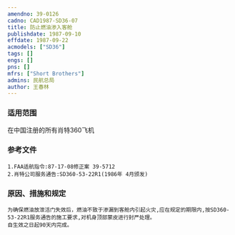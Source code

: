 ```yaml
---
amendno: 39-0126  
cadno: CAD1987-SD36-07  
title: 防止燃油渗入客舱  
publishdate: 1987-09-10  
effdate: 1987-09-22  
acmodels: ["SD36"]  
tags: []  
engs: []  
pns: []  
mfrs: ["Short Brothers"]  
admins: 民航总局  
author: 王春林  
---
```

  
### 适用范围  
在中国注册的所有肖特360飞机  
  
<!--more-->  
### 参考文件  
    1.FAA适航指令:87-17-08修正案 39-5712  
    2.肖特公司服务通告:SD360-53-22R1(1986年 4月颁发)  
  
### 原因、措施和规定  
    为确保燃油放泄活门失效后，燃油不致于渗漏到客舱内引起火灾,应在规定的期限内,按SD360-53-22R1服务通告的施工要求,对机身顶部蒙皮进行封严处理。  
    自生效之日起90天内完成。  
